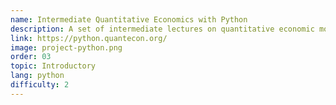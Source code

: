 ```yaml
---
name: Intermediate Quantitative Economics with Python
description: A set of intermediate lectures on quantitative economic modeling.
link: https://python.quantecon.org/
image: project-python.png
order: 03
topic: Introductory
lang: python
difficulty: 2
---
```

